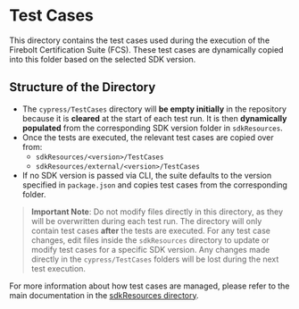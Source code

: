 # Test Cases

This directory contains the test cases used during the execution of the Firebolt Certification Suite (FCS). These test cases are dynamically copied into this folder based on the selected SDK version.

## Structure of the Directory

- The `cypress/TestCases` directory will **be empty initially** in the repository because it is **cleared** at the start of each test run. It is then **dynamically populated** from the corresponding SDK version folder in `sdkResources`.
- Once the tests are executed, the relevant test cases are copied over from:
  - `sdkResources/<version>/TestCases`
  - `sdkResources/external/<version>/TestCases`
- If no SDK version is passed via CLI, the suite defaults to the version specified in `package.json` and copies test cases from the corresponding folder.

> **Important Note**: Do not modify files directly in this directory, as they will be overwritten during each test run. The directory will only contain test cases **after** the tests are executed. For any test case changes, edit files inside the `sdkResources` directory to update or modify test cases for a specific SDK version. Any changes made directly in the `cypress/TestCases` folders will be lost during the next test execution.

For more information about how test cases are managed, please refer to the main documentation in the [sdkResources directory](../../sdkResources/README.md).